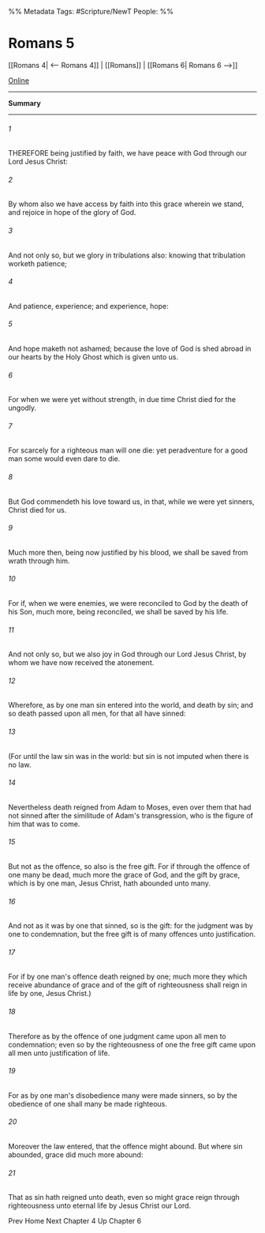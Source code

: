 

%% Metadata
Tags: #Scripture/NewT
People: 
%%
# Romans 5
[[Romans 4| <-- Romans 4]] | [[Romans]] | [[Romans 6| Romans 6 -->]]

[Online](https://churchofjesuschrist.org/study/scriptures/nt/rom/5?lang=eng)

---
__Summary__



---
###### 1
THEREFORE being justified by faith, we have peace with God through our Lord Jesus Christ:
###### 2
By whom also we have access by faith into this grace wherein we stand, and rejoice in hope of the glory of God.
###### 3
And not only so, but we glory in tribulations also: knowing that tribulation worketh patience;
###### 4
And patience, experience; and experience, hope:
###### 5
And hope maketh not ashamed; because the love of God is shed abroad in our hearts by the Holy Ghost which is given unto us.
###### 6
For when we were yet without strength, in due time Christ died for the ungodly.
###### 7
For scarcely for a righteous man will one die: yet peradventure for a good man some would even dare to die.
###### 8
But God commendeth his love toward us, in that, while we were yet sinners, Christ died for us.
###### 9
Much more then, being now justified by his blood, we shall be saved from wrath through him.
###### 10
For if, when we were enemies, we were reconciled to God by the death of his Son, much more, being reconciled, we shall be saved by his life.
###### 11
And not only so, but we also joy in God through our Lord Jesus Christ, by whom we have now received the atonement.
###### 12
Wherefore, as by one man sin entered into the world, and death by sin; and so death passed upon all men, for that all have sinned:
###### 13
(For until the law sin was in the world: but sin is not imputed when there is no law.
###### 14
Nevertheless death reigned from Adam to Moses, even over them that had not sinned after the similitude of Adam's transgression, who is the figure of him that was to come.
###### 15
But not as the offence, so also is the free gift. For if through the offence of one many be dead, much more the grace of God, and the gift by grace, which is by one man, Jesus Christ, hath abounded unto many.
###### 16
And not as it was by one that sinned, so is the gift: for the judgment was by one to condemnation, but the free gift is of many offences unto justification.
###### 17
For if by one man's offence death reigned by one; much more they which receive abundance of grace and of the gift of righteousness shall reign in life by one, Jesus Christ.)
###### 18
Therefore as by the offence of one judgment came upon all men to condemnation; even so by the righteousness of one the free gift came upon all men unto justification of life.
###### 19
For as by one man's disobedience many were made sinners, so by the obedience of one shall many be made righteous.
###### 20
Moreover the law entered, that the offence might abound. But where sin abounded, grace did much more abound:
###### 21
That as sin hath reigned unto death, even so might grace reign through righteousness unto eternal life by Jesus Christ our Lord.

Prev
Home
Next
Chapter 4
Up
Chapter 6



